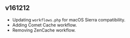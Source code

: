## v161212

- Updating `workflows.php` for macOS Sierra compatibility.
- Adding Comet Cache workflow.
- Removing ZenCache workflow.
